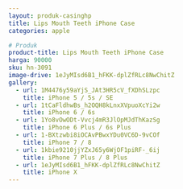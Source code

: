 ```yaml
---
layout: produk-casinghp
title: Lips Mouth Teeth iPhone Case
categories: apple

# Produk
product-title: Lips Mouth Teeth iPhone Case
harga: 90000
sku: hn-3091
image-drive: 1eJyMIsd6B1_hFKK-dplZfRLc8NwChitZ
gallery:
  - url: 1M4476y59aYjS_JAt3HR5cV_fXDhSLzpc
    title: iPhone 5 / 5s / SE
  - url: 1tCaFldhwBs_h2OQH8kLnxXVpuoXcYi2w
    title: iPhone 6 / 6s
  - url: 1Yo8vOwODt-Vvcj4mR3JlOpMJdThKazSg
    title: iPhone 6 Plus / 6s Plus
  - url: 1-BXtzwbi8iOCAvPBwxYDu0VC6D-9vCOf
    title: iPhone 7 / 8
  - url: 1kbie9210jjYZxJ65y6WjOF1piRF-_6ij
    title: iPhone 7 Plus / 8 Plus
  - url: 1eJyMIsd6B1_hFKK-dplZfRLc8NwChitZ
    title: iPhone X
---
```

